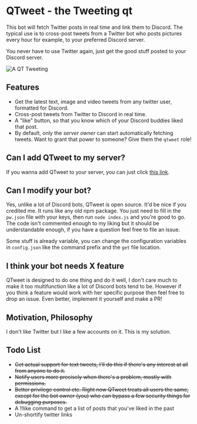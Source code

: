 # QTweet - the Tweeting qt

This bot will fetch Twitter posts in real time and link them to Discord. The typical use is to cross-post tweets from a Twitter bot who posts pictures every hour for example, to your preferred Discord
server.

You never have to use Twitter again, just get the good stuff posted to your Discord server.

![A QT Tweeting](https://raw.githubusercontent.com/atomheartother/QTweet/master/img/example.jpg)

## Features

- Get the latest text, image and video tweets from any twitter user, formatted for Discord.
- Cross-post tweets from Twitter to Discord in real time.
- A "like" button, so that you know which of your Discord buddies liked that post.
- By default, only the _server owner_ can start automatically fetching tweets. Want to grant that power to someone? Give them the `qtweet` role!

## Can I add QTweet to my server?

If you wanna add QTweet to your server, you can just click [this link](https://discordapp.com/oauth2/authorize?client_id=433615162394804224&scope=bot&permissions=0).

## Can I modify your bot?

Yes, unlike a lot of Discord bots, QTweet is open source. It'd be nice if you credited me. It runs like any old npm package. You just need to fill in the `pw.json` file with your keys, then run `node index.js` and you're good to go. The code isn't commented enough to my liking but it should be understandable enough, if you have a question feel free to file an issue.

Some stuff is already variable, you can change the configuration variables in `config.json` like the command prefix and the `get` file location.

## I think your bot needs X feature

QTweet is designed to do one thing and do it well, I don't care much to make it too multifunction like a lot of Discord bots tend to be. However if you think a feature would work with her specific purpose then feel free to drop an issue. Even better, implement it yourself and make a PR!

## Motivation, Philosophy

I don't like Twitter but I like a few accounts on it. This is my solution.

## Todo List

- ~~Get actual support for text tweets, I'll do this if there's any interest at all from anyone to do it.~~
- ~~Notify users more precisely when there's a problem, mostly with permissions.~~
- ~~Better privilege control etc. Right now QTweet treats all users the same, except for the bot owner (you) who can bypass a few security things for debugging purposes.~~
- A !!like command to get a list of posts that you've liked in the past
- Un-shortify twitter links
